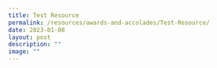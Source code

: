 ```yaml
---
title: Test Resource
permalink: /resources/awards-and-accolades/Test-Resource/
date: 2023-01-08
layout: post
description: ""
image: ""
---
```

